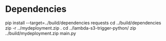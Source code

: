 # Dependencies

pip install --target=../build/dependencies requests
cd ../build/dependencies
zip -r ../mydeployment.zip .
cd ../lambda-s3-trigger-python/
zip ../build/mydeployment.zip main.py

